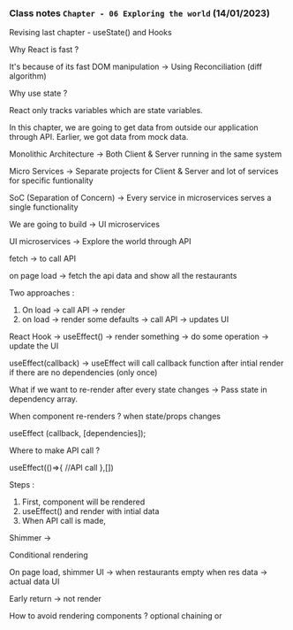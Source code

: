 ### Class notes `Chapter - 06 Exploring the world` (14/01/2023)

Revising last chapter - useState() and Hooks 

Why React is fast ?

It's because of its fast DOM manipulation -> Using Reconciliation (diff algorithm)

Why use state ? 

React only tracks variables which are state variables.



In this chapter, we are going to get data from outside our application through API. Earlier, we got data from mock data. 

Monolithic Architecture -> Both Client & Server running in the same system 

Micro Services -> Separate projects for Client & Server and lot of services for specific funtionality 

SoC (Separation of Concern) -> Every service in microservices serves a single functionality 


We are going to build -> UI microservices 

UI microservices -> Explore the world through API 


fetch -> to call API

on page load -> fetch the api data and show all the restaurants 

Two approaches : 
1. On load -> call API -> render
2. on load -> render some defaults -> call API -> updates UI 

React Hook -> useEffect() -> render something -> do some operation -> update the UI


useEffect(callback) -> useEffect will call callback function after intial render if there are no dependencies (only once)

What if we want to re-render after every state changes -> Pass state in dependency array. 


When component re-renders ? when state/props changes 


useEffect (callback, [dependencies]);


Where to make API call ?

useEffect(()=>{
  //API call 
},[])



Steps : 

1. First, component will be rendered
2. useEffect() and render with intial data
3. When API call is made, 


Shimmer -> 


Conditional rendering 

  
On page load, shimmer UI  -> when restaurants empty 
when res data -> actual data UI 

Early return -> not render 



How to avoid rendering components ? optional chaining or  
